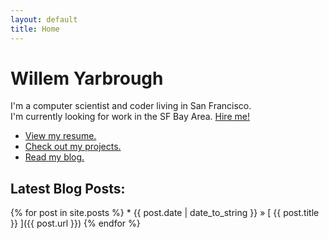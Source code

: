 ```yaml
---
layout: default
title: Home
---
```


# Willem Yarbrough

I'm a computer scientist and coder living in San Francisco.  
I'm currently looking for work in the SF Bay Area. [Hire
me!](https://www.linkedin.com/in/yarbroughw)

+ [View my resume.](resume.pdf)
+ [Check out my projects.](http://github.com/yarbroughw)
+ [Read my blog.](blog)

## Latest Blog Posts:
{% for post in site.posts %} * {{ post.date | date_to_string  }} &raquo; [ {{ post.title  }}  ]({{ post.url  }})
{% endfor %}

